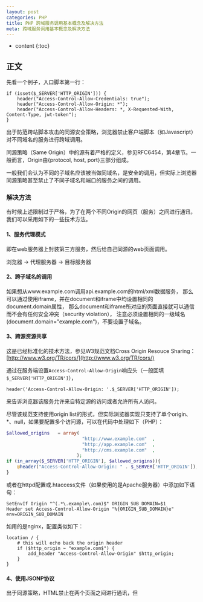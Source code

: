```yaml
---
layout: post
categories: PHP
title: PHP 跨域服务调用基本概念及解决方法
meta: 跨域服务调用基本概念及解决方法
---
```

* content
{:toc}

## 正文

先看一个例子，入口脚本第一行：
```
if (isset($_SERVER['HTTP_ORIGIN'])) {
    header("Access-Control-Allow-Credentials: true");
    header("Access-Control-Allow-Origin: *");
    header("Access-Control-Allow-Headers: *, X-Requested-With, Content-Type, jwt-token");
}
```

出于防范跨站脚本攻击的同源安全策略，浏览器禁止客户端脚本（如Javascript）对不同域名的服务进行跨域调用。

同源策略（Same Origin）中的源有着严格的定义，参见RFC6454，第4章节。一般而言，Origin由{protocol, host, port}三部分组成。

一般我们会认为不同的子域名应该被当做同域名，是安全的调用，但实际上浏览器同源策略甚至禁止了不同子域名和端口的服务之间的调用。

### 解决方法

有时候上述限制过于严格，为了在两个不同Origin的网页（服务）之间进行通讯，我们可以采用如下的一些技术方法。

#### 1、服务代理模式

即在web服务器上封装第三方服务，然后给自己同源的web页面调用。

浏览器 -> 代理服务器 -> 目标服务器

#### 2、跨子域名的调用

如果想从www.example.com调用api.example.com的html/xml数据服务，
那么可以通过使用iframe，并在document和iframe中均设置相同的document.domain属性，
那么document和iframe所对应的页面直接就可以通信而不会有任何安全冲突（security violation），
注意必须设置相同的一级域名(document.domain="example.com")，不要设置子域名。

#### 3、跨源资源共享

这是已经标准化的技术方法，参见W3规范文档Cross Origin Resouce Sharing：[http://www.w3.org/TR/cors/](http://www.w3.org/TR/cors/)

通过在服务端设置`Access-Control-Allow-Origin`响应头（一般回填`$_SERVER['HTTP_ORIGIN']`），

`header('Access-Control-Allow-Origin: '.$_SERVER['HTTP_ORIGIN']);`

来告诉浏览器该服务允许来自特定源的访问或者允许所有人访问。

尽管该规范支持使用origin list的形式，但实际浏览器实现只支持了单个origin、*、null，如果要配置多个访问源，可以在代码中处理如下（PHP）：
```php
$allowed_origins   = array(
                            "http://www.example.com"  ,
                            "http://app.example.com"  ,
                            "http://cms.example.com"  ,
                          );
if (in_array($_SERVER['HTTP_ORIGIN'], $allowed_origins)){  
    @header("Access-Control-Allow-Origin: " . $_SERVER['HTTP_ORIGIN']);
}
```

或者在httpd配置或.htaccess文件（如果使用的是Apache服务器）中添加如下语句：
```
SetEnvIf Origin "^(.*\.example\.com)$" ORIGIN_SUB_DOMAIN=$1
Header set Access-Control-Allow-Origin "%{ORIGIN_SUB_DOMAIN}e" env=ORIGIN_SUB_DOMAIN
```

如用的是nginx，配置类似如下：
```
location / {
    # this will echo back the origin header
    if ($http_origin ~ "example.com$") {
        add_header "Access-Control-Allow-Origin" $http_origin;
    }
}
```

#### 4、使用JSONP协议

出于同源策略，HTML禁止在两个页面之间进行通讯，但<script>元素是个例外，JSONP利用这个开放特性来实现跨域调用，

在客户端调用提供JSONP支持的URL Service，获取JSONP格式数据，然后在callback函数中处理返回的json协议数据：
```
<script type="text/javascript" src="http://api.example.com/getdata?jsonp=callback"></script>
```

如使用jQuery的ajax调用方式，示范代码如下：
```
$.ajax({
    dataType: 'jsonp',
    data: 'id=10',
    jsonp: 'jsonp_callback',
    url: 'http://api.example.com/getdata',
    success: function () {
        // do stuff
    },
});
```

#### 5、跨文档消息（Cross-document Messaging）

这个是HTML5引入的一个在跨域页面之间通讯的方法，参见W3规范 [http://dev.w3.org/html5/postmsg/](http://dev.w3.org/html5/postmsg/)

postMessage API应用范围主要有2个，1是文档和内嵌frame之间的消息通信，2是文档和自身通过脚本打开的windows之间的消息通信。

<br/><br/><br/><br/><br/>
## 参考资料

<https://blog.csdn.net/iefreer/article/details/11394515>